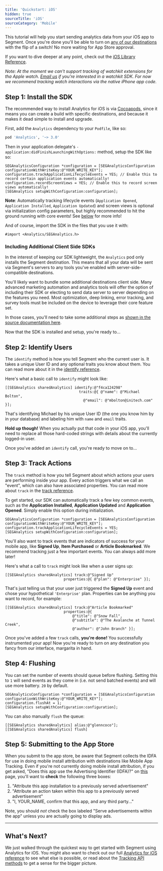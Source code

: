 ```yaml
---
title: 'Quickstart: iOS'
hidden: true
sourceTitle: 'iOS'
sourceCategory: 'Mobile'
---
```



This tutorial will help you start sending analytics data from your iOS app to Segment. Once you're done you'll be able to turn on [any of our destinations](/docs/destinations/) with the flip of a switch! No more waiting for App Store approval.

If you want to dive deeper at any point, check out the [iOS Library Reference](/docs/libraries/ios/).

_Note: At the moment we can't support tracking of watchkit extensions for tha Apple watch. [Email us](/contact/advice) if you're interested in a watchkit SDK. For now we recommend tracking watch interactions via the native iPhone app code._


## Step 1: Install the SDK

The recommended way to install Analytics for iOS is via [Cocoapods](http://cocoapods.org), since it means you can create a build with specific destinations, and because it makes it dead simple to install and upgrade.

First, add the `Analytics` dependency to your `Podfile`, like so:

```ruby
pod 'Analytics', '~> 3.0'
```

Then in your application delegate's `- application:didFinishLaunchingWithOptions:` method, setup the SDK like so:

```objc
SEGAnalyticsConfiguration *configuration = [SEGAnalyticsConfiguration configurationWithWriteKey:@"YOUR_WRITE_KEY"];
configuration.trackApplicationLifecycleEvents = YES; // Enable this to record certain application events automatically!
configuration.recordScreenViews = YES; // Enable this to record screen views automatically!
[SEGAnalytics setupWithConfiguration:configuration];
```

**Note**: Automatically tracking lifecycle events (`Application Opened`, `Application Installed`, `Application Updated`) and screen views is optional via initialization config parameters, but highly recommended to hit the ground running with core events! See [below](/docs/sources/mobile/ios/#track) for more info!

And of course, import the SDK in the files that you use it with:

```objc
#import <Analytics/SEGAnalytics.h>
```

### Including Additional Client Side SDKs

In the interest of keeping our SDK lightweight, the `Analytics` pod only installs the Segment destination. This means that all your data will be sent via Segment's servers to any tools you've enabled with server-side-compatible destinations.

You'll likely want to bundle some additional destinations client side. Many advanced marketing automation and analytics tools will offer the option of including their SDK or electing to send data server to server depending on the features you need. Most optimization, deep linking, error tracking, and survey tools must be included on the device to leverage their core feature set.

In those cases, you'll need to take some additional steps as [shown in the source documentation here](/docs/sources/mobile/ios#bundling-destinations).

Now that the SDK is installed and setup, you're ready to...

## Step 2: Identify Users

The `identify` method is how you tell Segment who the current user is. It takes a unique User ID and any optional traits you know about them. You can read more about it in the [identify reference](/docs/sources/mobile/ios#identify).

Here's what a basic call to `identify` might look like:

```objc
[[SEGAnalytics sharedAnalytics] identify:@"f4ca124298"
                                  traits:@{ @"name": @"Michael Bolton",
                                    @"email": @"mbolton@initech.com" }];
```

That's identifying Michael by his unique User ID (the one you know him by in your database) and labeling him with `name` and `email` traits.

**Hold up though!** When you actually put that code in your iOS app, you'll need to replace all those hard-coded strings with details about the currently logged-in user.

Once you've added an `identify` call, you're ready to move on to...


## Step 3: Track Actions

The `track` method is how you tell Segment about which actions your users are performing inside your app. Every action triggers what we call an "event", which can also have associated properties. You can read more about `track` in the [track reference](/docs/sources/mobile/ios#track).

To get started, our SDK can automatically track a few key common events, such as the **Application Installed**, **Application Updated** and **Application Opened**. Simply enable this option during initialization.

```objc
SEGAnalyticsConfiguration *configuration = [SEGAnalyticsConfiguration configurationWithWriteKey:@"YOUR_WRITE_KEY"];
configuration.trackApplicationLifecycleEvents = YES;
[SEGAnalytics setupWithConfiguration:configuration];
```

You'll also want to track events that are indicators of success for your mobile app, like **Signed Up**, **Item Purchased** or **Article Bookmarked**. We recommend tracking just a few important events. You can always add more later!

Here's what a call to `track` might look like when a user signs up:

```objc
[[SEGAnalytics sharedAnalytics] track:@"Signed Up"
                           properties:@{ @"plan": @"Enterprise" }];
```

That's just telling us that your user just triggered the **Signed Up** event and chose your hypothetical `'Enterprise'` plan. Properties can be anything you want to record, for example:

```objc
[[SEGAnalytics sharedAnalytics] track:@"Article Bookmarked"
                           properties:@{
                               @"title": @"Snow Fall",
                               @"subtitle": @"The Avalanche at Tunnel Creek",
                               @"author": @"John Branch" }];
```

Once you've added a few `track` calls, **you're done!** You successfully instrumented your app! Now you're ready to turn on any destination you fancy from our interface, margarita in hand.

## Step 4: Flushing

You can set the number of events should queue before flushing. Setting this to `1` will send events as they come in (i.e. not send batched events) and will use more battery. `20` by default.

```objc
SEGAnalyticsConfiguration *configuration = [SEGAnalyticsConfiguration configurationWithWriteKey:@"YOUR_WRITE_KEY"];
configuration.flushAt = 1;
[SEGAnalytics setupWithConfiguration:configuration];
```

You can also manually `flush` the queue:

```objc
[[SEGAnalytics sharedAnalytics] alias:@"glenncoco"];
[[SEGAnalytics sharedAnalytics] flush]
```

## Step 5: Submitting to the App Store
When you submit to the app store, be aware that Segment collects the IDFA for use in doing mobile install attribution with destinations like Mobile App Tracking. Even if you're not currently doing mobile install attribution, if you get asked, "Does this app use the Advertising Identifier (IDFA)?" on [this](http://www.brianjcoleman.com/wp-content/uploads/2014/07/IDFA_Page2-1.jpg) page, you'll want to **check** the following three boxes:

1. "Attribute this app installation to a previously served advertisement"
2. "Attribute an action taken within this app to a previously served advertisement"
3. "I, YOUR_NAME, confirm that this app, and any third party..."

Note, you should *not* check the box labeled "Serve advertisements within the app" unless you are actually going to display ads.

---


## What's Next?

We just walked through the quickest way to get started with Segment using Analytics for iOS. You might also want to check out our full [Analytics for iOS reference](/docs/sources/mobile/ios) to see what else is possible, or read about the [Tracking API methods](/docs/sources/website/tracking-api#api-methods) to get a sense for the bigger picture.
